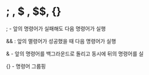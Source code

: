 # ; , $ , $$, {}

 ; - 앞의 명령어가 실패해도 다음 명령어가 실행

&& : 앞의 멸령어가 성공했을 때 다음 명령어가 실행

& - 앞의 명령어를 백그라운드로 돌리고 동시에 뒤의 명령어를 실

{} - 명령어 그룹핑 


